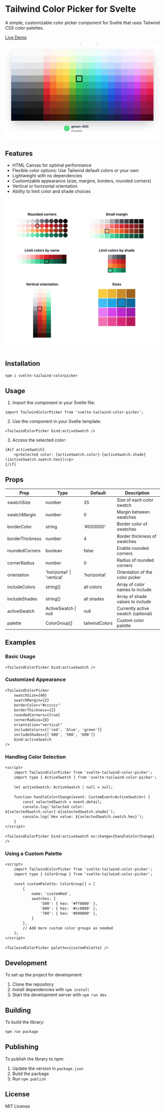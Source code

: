 # Tailwind Color Picker for Svelte

A simple, customizable color picker component for Svelte that uses Tailwind CSS color palettes.

[Live Demo](https://svelte-tailwind-colorpicker.pages.dev/)

![Tailwind Color Picker for Svelte](static/banner.webp)

## Features

- HTML Canvas for optimal performance
- Flexible color options: Use Tailwind default colors or your own
- Lightweight with no dependencies
- Customizable appearance (size, margins, borders, rounded corners)
- Vertical or horizontal orientation
- Ability to limit color and shade choices

![Tailwind Color Picker for Svelte](static/features.webp)

## Installation

```bash
npm i svelte-tailwind-colorpicker
```

## Usage

1. Import the component in your Svelte file:

```svelte
import TailwindColorPicker from 'svelte-tailwind-color-picker';
```

2. Use the component in your Svelte template:

```svelte
<TailwindColorPicker bind:activeSwatch />
```

3. Access the selected color:

```svelte
{#if activeSwatch}
	<p>Selected color: {activeSwatch.color}-{activeSwatch.shade} ({activeSwatch.swatch.hex})</p>
{/if}
```

## Props

| Prop            | Type                       | Default      | Description                      |
| --------------- | -------------------------- | ------------ | -------------------------------- |
| swatchSize      | number                     | 35           | Size of each color swatch        |
| swatchMargin    | number                     | 0            | Margin between swatches          |
| borderColor     | string                     | '#000000'    | Border color of swatches         |
| borderThickness | number                     | 4            | Border thickness of swatches     |
| roundedCorners  | boolean                    | false        | Enable rounded corners           |
| cornerRadius    | number                     | 0            | Radius of rounded corners        |
| orientation     | 'horizontal' \| 'vertical' | 'horizontal' | Orientation of the color picker  |
| includeColors   | string[]                   | all colors   | Array of color names to include  |
| includeShades   | string[]                   | all shades   | Array of shade values to include |
| activeSwatch    | ActiveSwatch \| null       | null         | Currently active swatch (optional) |
| palette         | ColorGroup[]               | tailwindColors | Custom color palette           |

## Examples

### Basic Usage

```svelte
<TailwindColorPicker bind:activeSwatch />
```

### Customized Appearance

```svelte
<TailwindColorPicker
	swatchSize={40}
	swatchMargin={2}
	borderColor="#cccccc"
	borderThickness={2}
	roundedCorners={true}
	cornerRadius={8}
	orientation="vertical"
	includeColors={['red', 'blue', 'green']}
	includeShades={['400', '500', '600']}
	bind:activeSwatch
/>
```

### Handling Color Selection

```svelte
<script>
	import TailwindColorPicker from 'svelte-tailwind-color-picker';
	import type { ActiveSwatch } from 'svelte-tailwind-color-picker';

	let activeSwatch: ActiveSwatch | null = null;

	function handleColorChange(event: CustomEvent<ActiveSwatch>) {
		const selectedSwatch = event.detail;
		console.log(`Selected color: ${selectedSwatch.color}-${selectedSwatch.shade}`);
		console.log(`Hex value: ${selectedSwatch.swatch.hex}`);
	}
</script>

<TailwindColorPicker bind:activeSwatch on:change={handleColorChange} />
```

### Using a Custom Palette

```svelte
<script>
	import TailwindColorPicker from 'svelte-tailwind-color-picker';
	import type { ColorGroup } from 'svelte-tailwind-color-picker';

	const customPalette: ColorGroup[] = [
		{
			name: 'customRed',
			swatches: {
				'500': { hex: '#ff0000' },
				'600': { hex: '#cc0000' },
				'700': { hex: '#990000' },
			}
		},
		// Add more custom color groups as needed
	];
</script>

<TailwindColorPicker palette={customPalette} />
```

## Development

To set up the project for development:

1. Clone the repository
2. Install dependencies with `npm install`
3. Start the development server with `npm run dev`

## Building

To build the library:

```bash
npm run package
```

## Publishing

To publish the library to npm:

1. Update the version in `package.json`
2. Build the package
3. Run `npm publish`

## License

MIT License
